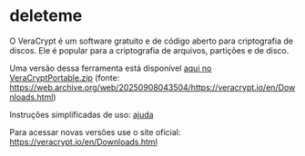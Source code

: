 # deleteme

O VeraCrypt é um software gratuito e de código aberto para criptografia de discos. Ele é popular para a criptografia de arquivos, partições e de disco.

Uma versão dessa ferramenta está disponível [aqui no VeraCryptPortable.zip](VeraCryptPortable.zip) (fonte: https://web.archive.org/web/20250908043504/https://veracrypt.io/en/Downloads.html)

Instruções simplificadas de uso: [ajuda](ajuda.pdf)

Para acessar novas versões use o site oficial: https://veracrypt.io/en/Downloads.html
